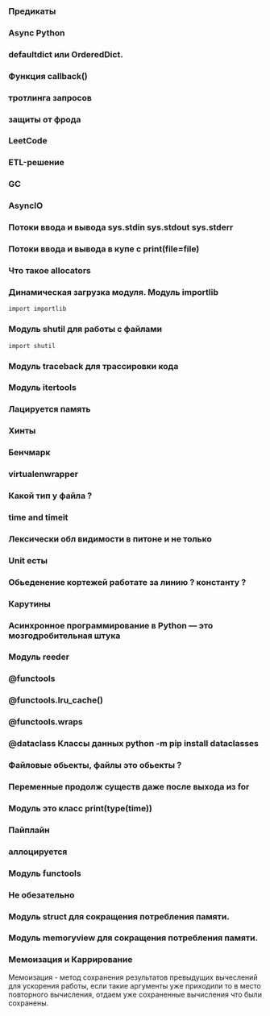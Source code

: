 
### Предикаты
### Async Python
### defaultdict или OrderedDict.
### Функция callback()
### тротлинга запросов
### защиты от фрода
### LeetCode
### ETL-решение
### GC
### AsyncIO
### Потоки ввода и вывода sys.__stdin__ sys.__stdout__ sys.__stderr__
### Потоки ввода и вывода в купе с print(file=file)
### Что такое allocators

### Динамическая загрузка модуля. Модуль importlib
    import importlib
### Модуль shutil для работы с файлами
    import shutil
### Модуль traceback для трассировки кода
### Модуль itertools

### Лацируется память
### Хинты
### Бенчмарк
### virtualenwrapper
### Какой тип у файла ? 
### time and timeit
### Лексически обл видимости в питоне и не только
### Unit есты
### Обьеденение кортежей работате за линию ? константу ? 
### Карутины
### Асинхронное программирование в Python — это мозгодробительная штука
### Модуль reeder
### @functools
### @functools.lru_cache()
### @functools.wraps
### @dataclass Классы данных python -m pip install dataclasses
### Файловые обьекты, файлы это обьекты ?
### Переменные продолж существ даже после выхода из for
### Модуль это класс print(type(time))
### Пайплайн
### аллоцируется
### Модуль functools

### Не обезательно
### Модуль struct для сокращения потребления памяти.
### Модуль memoryview для сокращения потребления памяти.

### Мемоизация и Каррирование
Мемоизация - метод сохранения результатов превыдущих вычеслений для 
ускорения работы, если такие аргументы уже приходили то в место повторного 
вычисления, отдаем уже сохраненные вычисления что были сохранены.






























